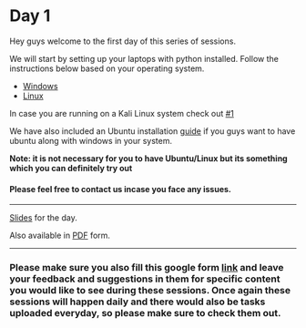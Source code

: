 # Day 1 

Hey guys welcome to the first day of this series of sessions. 

We will start by setting up your laptops with python installed. Follow the instructions below based on your operating system.

- [Windows](./../setup/windows.md)
- [Linux](./../setup/linux.md)

In case you are running on a Kali Linux system check out [#1](https://github.com/analytics-club-iitm/weekly-sessions/issues/1#issuecomment-603458212) 

We have also included an Ubuntu installation [guide](../setup/ubuntu-install.md) if you guys want to have ubuntu along with windows in your system. 

**Note: it is not necessary for you to have Ubuntu/Linux but its something which you can definitely try out**

#### Please feel free to contact us incase you face any issues.

------

[Slides](./DAY1.pptx) for the day.

Also available in [PDF](./DAY1.pdf) form.


------


### Please make sure you also fill this google form [link](https://forms.gle/8G9j9C6BbFW5FFiZA) and leave your feedback and suggestions in them for specific content you would like to see during these sessions. Once again these sessions will happen daily and there would also be tasks uploaded everyday, so please make sure to check them out.
